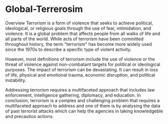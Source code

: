 # Global-Terrerosim
Overview
Terrorism is a form of violence that seeks to achieve political, ideological, or religious goals through the use of fear, intimidation, and violence. It is a global problem that affects people from all walks of life and all parts of the world. While acts of terrorism have been committed throughout history, the term "terrorism" has become more widely used since the 1970s to describe a specific type of violent activity.

However, most definitions of terrorism include the use of violence or the threat of violence against non-combatant targets for political or ideological purposes. The impact of terrorism can be devastating. It can result in loss of life, physical and emotional trauma, economic disruption, and political instability.

Addressing terrorism requires a multifaceted approach that includes law enforcement, intelligence gathering, diplomacy, and education. In conclusion, terrorism is a complex and challenging problem that requires a multifaceted approach to address and one of them is by analysing the data of past terrorist attacks which can help the agencies in taking knowledgeble and precautios actions.

